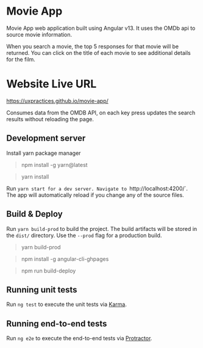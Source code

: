 # Movie App

Movie App web application built using Angular v13. It uses the OMDb api to source movie information.

When you search a movie, the top 5 responses for that movie will be returned. You can click on the title of each movie to see additional details for the film.

# Website Live URL
https://uxpractices.github.io/movie-app/

Consumes data from the OMDB API, on each key press updates the search results without reloading the page.

## Development server

Install yarn package manager

> npm install -g yarn@latest

> yarn install

Run `yarn start for a dev server. Navigate to `http://localhost:4200/`. The app will automatically reload if you change any of the source files.


## Build & Deploy

Run `yarn build-prod` to build the project. The build artifacts will be stored in the `dist/` directory. Use the `--prod` flag for a production build.

> yarn build-prod

> npm install -g angular-cli-ghpages

> npm run build-deploy

## Running unit tests

Run `ng test` to execute the unit tests via [Karma](https://karma-runner.github.io).

## Running end-to-end tests

Run `ng e2e` to execute the end-to-end tests via [Protractor](http://www.protractortest.org/).
